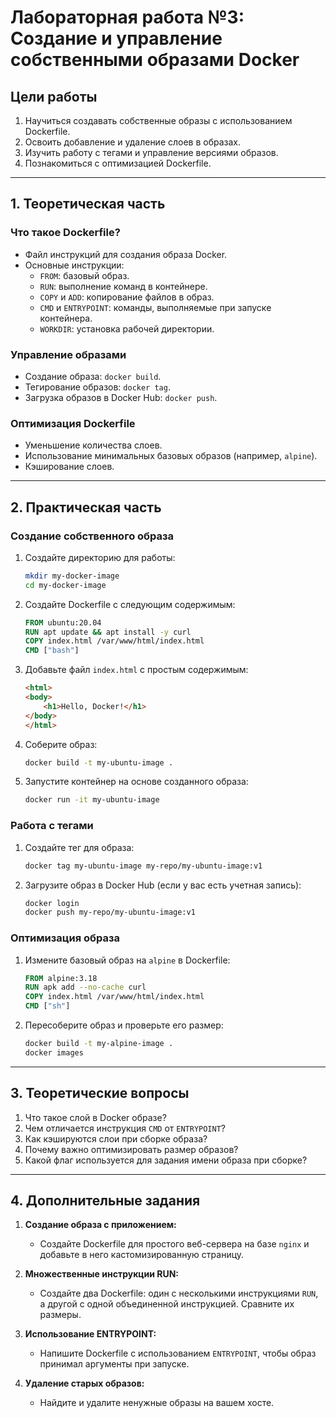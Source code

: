 
# Лабораторная работа №3: Создание и управление собственными образами Docker

## Цели работы
1. Научиться создавать собственные образы с использованием Dockerfile.
2. Освоить добавление и удаление слоев в образах.
3. Изучить работу с тегами и управление версиями образов.
4. Познакомиться с оптимизацией Dockerfile.

---

## 1. Теоретическая часть
### Что такое Dockerfile?
- Файл инструкций для создания образа Docker.
- Основные инструкции:
  - `FROM`: базовый образ.
  - `RUN`: выполнение команд в контейнере.
  - `COPY` и `ADD`: копирование файлов в образ.
  - `CMD` и `ENTRYPOINT`: команды, выполняемые при запуске контейнера.
  - `WORKDIR`: установка рабочей директории.

### Управление образами
- Создание образа: `docker build`.
- Тегирование образов: `docker tag`.
- Загрузка образов в Docker Hub: `docker push`.

### Оптимизация Dockerfile
- Уменьшение количества слоев.
- Использование минимальных базовых образов (например, `alpine`).
- Кэширование слоев.

---

## 2. Практическая часть
### Создание собственного образа
1. Создайте директорию для работы:
    ```bash
    mkdir my-docker-image
    cd my-docker-image
    ```

2. Создайте Dockerfile с следующим содержимым:
    ```dockerfile
    FROM ubuntu:20.04
    RUN apt update && apt install -y curl
    COPY index.html /var/www/html/index.html
    CMD ["bash"]
    ```

3. Добавьте файл `index.html` с простым содержимым:
    ```html
    <html>
    <body>
        <h1>Hello, Docker!</h1>
    </body>
    </html>
    ```

4. Соберите образ:
    ```bash
    docker build -t my-ubuntu-image .
    ```

5. Запустите контейнер на основе созданного образа:
    ```bash
    docker run -it my-ubuntu-image
    ```

### Работа с тегами
1. Создайте тег для образа:
    ```bash
    docker tag my-ubuntu-image my-repo/my-ubuntu-image:v1
    ```

2. Загрузите образ в Docker Hub (если у вас есть учетная запись):
    ```bash
    docker login
    docker push my-repo/my-ubuntu-image:v1
    ```

### Оптимизация образа
1. Измените базовый образ на `alpine` в Dockerfile:
    ```dockerfile
    FROM alpine:3.18
    RUN apk add --no-cache curl
    COPY index.html /var/www/html/index.html
    CMD ["sh"]
    ```

2. Пересоберите образ и проверьте его размер:
    ```bash
    docker build -t my-alpine-image .
    docker images
    ```

---

## 3. Теоретические вопросы
1. Что такое слой в Docker образе?
2. Чем отличается инструкция `CMD` от `ENTRYPOINT`?
3. Как кэшируются слои при сборке образа?
4. Почему важно оптимизировать размер образов?
5. Какой флаг используется для задания имени образа при сборке?

---

## 4. Дополнительные задания
1. **Создание образа с приложением:**
   - Создайте Dockerfile для простого веб-сервера на базе `nginx` и добавьте в него кастомизированную страницу.

2. **Множественные инструкции RUN:**
   - Создайте два Dockerfile: один с несколькими инструкциями `RUN`, а другой с одной объединенной инструкцией. Сравните их размеры.

3. **Использование ENTRYPOINT:**
   - Напишите Dockerfile с использованием `ENTRYPOINT`, чтобы образ принимал аргументы при запуске.

4. **Удаление старых образов:**
   - Найдите и удалите ненужные образы на вашем хосте.

